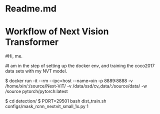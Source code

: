 
# Readme.md
# Workflow of Next Vision Transformer


#Hi, me.


#I am in the step of setting up the docker env, and training the coco2017 data sets with my NVT model.

$ docker run -it --rm --ipc=host --name=xin -p 8889:8888 -v /home/xin/:/source/Next-ViT/ -v /data/ssd/cv_data/:/source/data/ -w /source pytorch/pytorch:latest

$ cd detection/
$ PORT=29501 bash dist_train.sh configs/mask_rcnn_nextvit_small_1x.py 1


